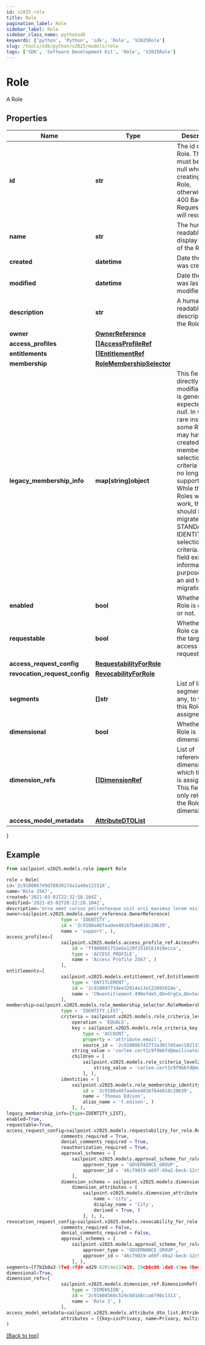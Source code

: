 ```yaml
---
id: v2025-role
title: Role
pagination_label: Role
sidebar_label: Role
sidebar_class_name: pythonsdk
keywords: ['python', 'Python', 'sdk', 'Role', 'V2025Role'] 
slug: /tools/sdk/python/v2025/models/role
tags: ['SDK', 'Software Development Kit', 'Role', 'V2025Role']
---
```


# Role

A Role

## Properties

Name | Type | Description | Notes
------------ | ------------- | ------------- | -------------
**id** | **str** | The id of the Role. This field must be left null when creating an Role, otherwise a 400 Bad Request error will result. | [optional] 
**name** | **str** | The human-readable display name of the Role | [required]
**created** | **datetime** | Date the Role was created | [optional] [readonly] 
**modified** | **datetime** | Date the Role was last modified. | [optional] [readonly] 
**description** | **str** | A human-readable description of the Role | [optional] 
**owner** | [**OwnerReference**](owner-reference) |  | [required]
**access_profiles** | [**[]AccessProfileRef**](access-profile-ref) |  | [optional] 
**entitlements** | [**[]EntitlementRef**](entitlement-ref) |  | [optional] 
**membership** | [**RoleMembershipSelector**](role-membership-selector) |  | [optional] 
**legacy_membership_info** | **map[string]object** | This field is not directly modifiable and is generally expected to be *null*. In very rare instances, some Roles may have been created using membership selection criteria that are no longer fully supported. While these Roles will still work, they should be migrated to STANDARD or IDENTITY_LIST selection criteria. This field exists for informational purposes as an aid to such migration. | [optional] 
**enabled** | **bool** | Whether the Role is enabled or not. | [optional] [default to False]
**requestable** | **bool** | Whether the Role can be the target of access requests. | [optional] [default to False]
**access_request_config** | [**RequestabilityForRole**](requestability-for-role) |  | [optional] 
**revocation_request_config** | [**RevocabilityForRole**](revocability-for-role) |  | [optional] 
**segments** | **[]str** | List of IDs of segments, if any, to which this Role is assigned. | [optional] 
**dimensional** | **bool** | Whether the Role is dimensional. | [optional] [default to False]
**dimension_refs** | [**[]DimensionRef**](dimension-ref) | List of references to dimensions to which this Role is assigned. This field is only relevant if the Role is dimensional. | [optional] 
**access_model_metadata** | [**AttributeDTOList**](attribute-dto-list) |  | [optional] 
}

## Example

```python
from sailpoint.v2025.models.role import Role

role = Role(
id='2c918086749d78830174a1a40e121518',
name='Role 2567',
created='2021-03-01T22:32:58.104Z',
modified='2021-03-02T20:22:28.104Z',
description='Urna amet cursus pellentesque nisl orci maximus lorem nisl euismod fusce morbi placerat adipiscing maecenas nisi tristique et metus et lacus sed morbi nunc nisl maximus magna arcu varius sollicitudin elementum enim maecenas nisi id ipsum tempus fusce diam ipsum tortor.',
owner=sailpoint.v2025.models.owner_reference.OwnerReference(
                    type = 'IDENTITY', 
                    id = '2c9180a46faadee4016fb4e018c20639', 
                    name = 'support', ),
access_profiles=[
                    sailpoint.v2025.models.access_profile_ref.AccessProfileRef(
                        id = 'ff808081751e6e129f1518161919ecca', 
                        type = 'ACCESS_PROFILE', 
                        name = 'Access Profile 2567', )
                    ],
entitlements=[
                    sailpoint.v2025.models.entitlement_ref.EntitlementRef(
                        type = 'ENTITLEMENT', 
                        id = '2c91809773dee32014e13e122092014e', 
                        name = 'CN=entitlement.490efde5,OU=OrgCo,OU=ServiceDept,DC=HQAD,DC=local', )
                    ],
membership=sailpoint.v2025.models.role_membership_selector.RoleMembershipSelector(
                    type = 'IDENTITY_LIST', 
                    criteria = sailpoint.v2025.models.role_criteria_level1.RoleCriteriaLevel1(
                        operation = 'EQUALS', 
                        key = sailpoint.v2025.models.role_criteria_key.RoleCriteriaKey(
                            type = 'ACCOUNT', 
                            property = 'attribute.email', 
                            source_id = '2c9180867427f3a301745aec18211519', ), 
                        string_value = 'carlee.cert1c9f9b6fd@mailinator.com', 
                        children = [
                            sailpoint.v2025.models.role_criteria_level2.RoleCriteriaLevel2(
                                string_value = 'carlee.cert1c9f9b6fd@mailinator.com', )
                            ], ), 
                    identities = [
                        sailpoint.v2025.models.role_membership_identity.RoleMembershipIdentity(
                            id = '2c9180a46faadee4016fb4e018c20639', 
                            name = 'Thomas Edison', 
                            alias_name = 't.edison', )
                        ], ),
legacy_membership_info={type=IDENTITY_LIST},
enabled=True,
requestable=True,
access_request_config=sailpoint.v2025.models.requestability_for_role.RequestabilityForRole(
                    comments_required = True, 
                    denial_comments_required = True, 
                    reauthorization_required = True, 
                    approval_schemes = [
                        sailpoint.v2025.models.approval_scheme_for_role.ApprovalSchemeForRole(
                            approver_type = 'GOVERNANCE_GROUP', 
                            approver_id = '46c79819-a69f-49a2-becb-12c971ae66c6', )
                        ], 
                    dimension_schema = sailpoint.v2025.models.dimension_schema.DimensionSchema(
                        dimension_attributes = [
                            sailpoint.v2025.models.dimension_attribute.DimensionAttribute(
                                name = 'city', 
                                display_name = 'City', 
                                derived = True, )
                            ], ), ),
revocation_request_config=sailpoint.v2025.models.revocability_for_role.RevocabilityForRole(
                    comments_required = False, 
                    denial_comments_required = False, 
                    approval_schemes = [
                        sailpoint.v2025.models.approval_scheme_for_role.ApprovalSchemeForRole(
                            approver_type = 'GOVERNANCE_GROUP', 
                            approver_id = '46c79819-a69f-49a2-becb-12c971ae66c6', )
                        ], ),
segments=[f7b1b8a3-5fed-4fd4-ad29-82014e137e19, 29cb6c06-1da8-43ea-8be4-b3125f248f2a],
dimensional=True,
dimension_refs=[
                    sailpoint.v2025.models.dimension_ref.DimensionRef(
                        type = 'DIMENSION', 
                        id = '2c91808568c529c60168cca6f90c1313', 
                        name = 'Role 2', )
                    ],
access_model_metadata=sailpoint.v2025.models.attribute_dto_list.AttributeDTOList(
                    attributes = [{key=iscPrivacy, name=Privacy, multiselect=false, status=active, type=governance, objectTypes=[all], description=Specifies the level of privacy associated with an access item., values=[{value=public, name=Public, status=active}]}], )
)

```
[[Back to top]](#) 

